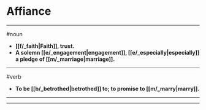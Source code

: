 # Affiance
---
#noun
- **[[f/_faith|Faith]], trust.**
- **A solemn [[e/_engagement|engagement]], [[e/_especially|especially]] a pledge of [[m/_marriage|marriage]].**
---
#verb
- **To be [[b/_betrothed|betrothed]] to; to promise to [[m/_marry|marry]].**
---
---
